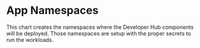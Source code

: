 # App Namespaces

This chart creates the namespaces where the Developer Hub components will be deployed.
Those namespaces are setup with the proper secrets to run the workloads.

